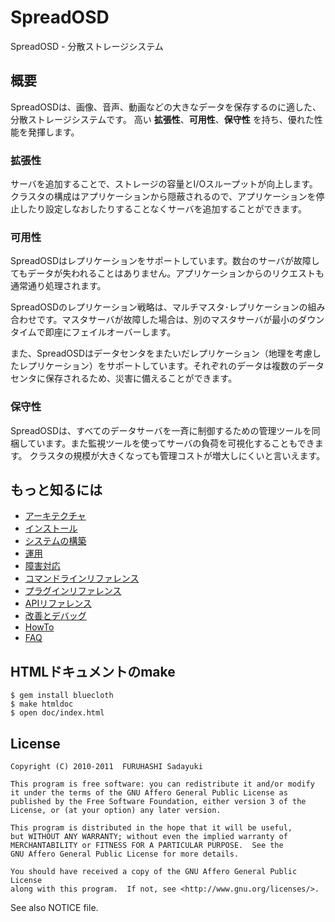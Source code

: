 SpreadOSD
=========
SpreadOSD - 分散ストレージシステム


## 概要

SpreadOSDは、画像、音声、動画などの大きなデータを保存するのに適した、分散ストレージシステムです。
高い **拡張性**、**可用性**、**保守性** を持ち、優れた性能を発揮します。


### 拡張性

サーバを追加することで、ストレージの容量とI/Oスループットが向上します。
クラスタの構成はアプリケーションから隠蔽されるので、アプリケーションを停止したり設定しなおしたりすることなくサーバを追加することができます。


### 可用性

SpreadOSDはレプリケーションをサポートしています。数台のサーバが故障してもデータが失われることはありません。アプリケーションからのリクエストも通常通り処理されます。

SpreadOSDのレプリケーション戦略は、マルチマスタ･レプリケーションの組み合わせです。マスタサーバが故障した場合は、別のマスタサーバが最小のダウンタイムで即座にフェイルオーバーします。

また、SpreadOSDはデータセンタをまたいだレプリケーション（地理を考慮したレプリケーション）をサポートしています。それぞれのデータは複数のデータセンタに保存されるため、災害に備えることができます。


### 保守性

SpreadOSDは、すべてのデータサーバを一斉に制御するための管理ツールを同梱しています。また監視ツールを使ってサーバの負荷を可視化することもできます。
クラスタの規模が大きくなっても管理コストが増大しにくいと言いえます。


## もっと知るには

  - [アーキテクチャ](doc/arch.ja.md)
  - [インストール](doc/install.ja.md)
  - [システムの構築](doc/build.ja.md)
  - [運用](doc/operation.ja.md)
  - [障害対応](doc/fault.ja.md)
  - [コマンドラインリファレンス](doc/command.ja.md)
  - [プラグインリファレンス](doc/plugin.ja.md)
  - [APIリファレンス](doc/api.ja.md)
  - [改善とデバッグ](doc/devel.ja.md)
  - [HowTo](doc/howto.ja.md)
  - [FAQ](doc/faq.ja.md)


## HTMLドキュメントのmake

    $ gem install bluecloth
    $ make htmldoc
    $ open doc/index.html


## License

    Copyright (C) 2010-2011  FURUHASHI Sadayuki
    
    This program is free software: you can redistribute it and/or modify
    it under the terms of the GNU Affero General Public License as
    published by the Free Software Foundation, either version 3 of the
    License, or (at your option) any later version.
    
    This program is distributed in the hope that it will be useful,
    but WITHOUT ANY WARRANTY; without even the implied warranty of
    MERCHANTABILITY or FITNESS FOR A PARTICULAR PURPOSE.  See the
    GNU Affero General Public License for more details.
    
    You should have received a copy of the GNU Affero General Public License
    along with this program.  If not, see <http://www.gnu.org/licenses/>.

See also NOTICE file.


